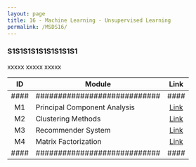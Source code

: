 ```yaml
---
layout: page
title: 16 - Machine Learning - Unsupervised Learning
permalink: /MSDS16/
---
```


<h3>S1S1S1S1S1S1S1S1S1</h3>

xxxxx xxxxx xxxxx

| ID | Module                     |Link|
|:--:|----------------------------|:--:|
|####|############################|####|
| M1 | Principal Component Analysis|[Link](/02-MSDS-Courses/MSDS14/M1/)|
| M2 | Clustering Methods          |[Link](/02-MSDS-Courses/MSDS14/M2/)|
| M3 | Recommender System          |[Link](/02-MSDS-Courses/MSDS14/M3/)|
| M4 | Matrix Factorization        |[Link](/02-MSDS-Courses/MSDS14/M4/)|
|####|############################|####|

